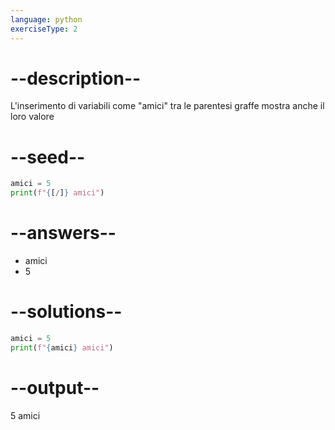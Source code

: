 ```yaml
---
language: python
exerciseType: 2
---
```


# --description--

L'inserimento di variabili come "amici" tra le parentesi graffe mostra anche il loro valore

# --seed--

```python
amici = 5
print(f"{[/]} amici")
```

# --answers--

- amici
- 5

# --solutions--

```python
amici = 5
print(f"{amici} amici")
```

# --output--

5 amici
